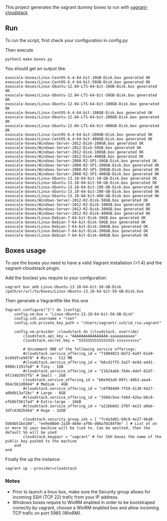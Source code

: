 This project generates the vagrant dummy boxes to run with 
[vagrant-cloudstack](https://github.com/klarna/vagrant-cloudstack)

## Run

To run the script, first check your configuration in config.py

Then execute

    python3 make-boxes.py

You should get an output like:

    exoscale-boxes/Linux-CentOS-6.4-64-bit-10GB-Disk.box generated OK
    exoscale-boxes/Linux-CentOS-6.4-64-bit-50GB-Disk.box generated OK
    exoscale-boxes/Linux-Ubuntu-12.04-LTS-64-bit-10GB-Disk.box generated OK
    exoscale-boxes/Linux-Ubuntu-12.04-LTS-64-bit-50GB-Disk.box generated OK
    exoscale-boxes/Linux-Ubuntu-12.04-LTS-64-bit-100GB-Disk.box generated OK
    exoscale-boxes/Linux-CentOS-6.4-64-bit-100GB-Disk.box generated OK
    exoscale-boxes/Linux-Ubuntu-12.04-LTS-64-bit-200GB-Disk.box generated OK
    exoscale-boxes/Linux-Ubuntu-12.04-LTS-64-bit-400GB-Disk.box generated OK
    exoscale-boxes/Linux-CentOS-6.4-64-bit-200GB-Disk.box generated OK
    exoscale-boxes/Linux-CentOS-6.4-64-bit-400GB-Disk.box generated OK
    exoscale-boxes/Windows-Server-2012-Disk-200GB.box generated OK
    exoscale-boxes/Windows-Server-2012-Disk-50GB.box generated OK
    exoscale-boxes/Windows-Server-2012-Disk-100GB.box generated OK
    exoscale-boxes/Windows-Server-2012-Disk-400GB.box generated OK
    exoscale-boxes/Windows-Server-2008-R2-SP1-50GB-Disk.box generated OK
    exoscale-boxes/Windows-Server-2008-R2-SP1-100GB-Disk.box generated OK
    exoscale-boxes/Windows-Server-2008-R2-SP1-200GB-Disk.box generated OK
    exoscale-boxes/Windows-Server-2008-R2-SP1-400GB-Disk.box generated OK
    exoscale-boxes/Linux-Ubuntu-13.10-64-bit-10-GB-Disk.box generated OK
    exoscale-boxes/Linux-Ubuntu-13.10-64-bit-50-GB-Disk.box generated OK
    exoscale-boxes/Linux-Ubuntu-13.10-64-bit-100-GB-Disk.box generated OK
    exoscale-boxes/Linux-Ubuntu-13.10-64-bit-200-GB-Disk.box generated OK
    exoscale-boxes/Linux-Ubuntu-13.10-64-bit-400-GB-Disk.box generated OK
    exoscale-boxes/Windows-Server-2012-R2-Disk-50GB.box generated OK
    exoscale-boxes/Windows-Server-2012-R2-Disk-100GB.box generated OK
    exoscale-boxes/Windows-Server-2012-R2-Disk-200GB.box generated OK
    exoscale-boxes/Windows-Server-2012-R2-Disk-400GB.box generated OK
    exoscale-boxes/Linux-Debian-7-64-bit-Disk-10GB.box generated OK
    exoscale-boxes/Linux-Debian-7-64-bit-Disk-50GB.box generated OK
    exoscale-boxes/Linux-Debian-7-64-bit-Disk-100GB.box generated OK
    exoscale-boxes/Linux-Debian-7-64-bit-Disk-200GB.box generated OK
    exoscale-boxes/Linux-Debian-7-64-bit-Disk-400GB.box generated OK

## Boxes usage

To use the boxes you need to have a valid Vagrant installation (>1.4)
and the vagrant-cloudstack plugin.

Add the box(es) you require to your confguration:

    vagrant box add Linux-Ubuntu-13.10-64-bit-50-GB-Disk /path/or/url/to/boxes/Linux-Ubuntu-13.10-64-bit-50-GB-Disk.box

Then generate a Vagrantfile like this one

    Vagrant.configure("2") do |config|
        config.vm.box = "Linux-Ubuntu-13.10-64-bit-50-GB-Disk"
        config.ssh.username = "root"
        config.ssh.private_key_path = "/Users/vagrant/.ssh/id_rsa.vagrant"

        config.vm.provider :cloudstack do |cloudstack, override|
            cloudstack.api_key = "AAAAAAAAAAAAAAAA-aaaaaaaaaaa"
            cloudstack.secret_key = "SSSSSSSSSSSSSSSS-ssssssssss"

            # Uncomment ONE of the following service offerings:
            #cloudstack.service_offering_id = "71004023-bb72-4a97-b1e9-bc66dfce9470" # Micro - 512 MB
            #cloudstack.service_offering_id = "b6cd1ff5-3a2f-4e9d-a4d1-8988c1191fe8" # Tiny - 1GB
            #cloudstack.service_offering_id = "21624abb-764e-4def-81d7-9fc54b5957fb" # Small - 2GB
            cloudstack.service_offering_id = "b6e9d1e8-89fc-4db3-aaa4-9b4c5b1d0844" # Medium - 4GB
            #cloudstack.service_offering_id = "c6f99499-7f59-4138-9427-a09db13af2bc" # Large - 8GB
            #cloudstack.service_offering_id = "350dc5ea-fe6d-42ba-b6c0-efb8b75617ad" # Extra-large - 16GB
            #cloudstack.service_offering_id = "a216b0d1-370f-4e21-a0eb-3dfc6302b564" # Huge - 32GB

            cloudstack.security_group_ids = [ "fc4a3d81-b0c9-4e27-9bd8-5b04b51be100", "ee9e08b0-2a30-469e-af9b-d06a70184f9e" ] # List of on or more SG your machine will be tied to. Can be omitted, then the default SG will be used
            cloudstack.keypair = "vagrant" # for SSH boxes the name of the public key pushed to the machine
        end
    end
   
Finally fire up the instance:

    vagrant up --provider=cloudstack

### Notes

* Prior to launch a linux box, make sure the Security group allows for incoming SSH (TCP 22) trafic from your IP address.
* Windows boxes require to WinRM enabled in order to be bootstraped correctly by vagrant, choose a WinRM enabled box and allow incoming TCP trafic on port 5985 (WinRM).

